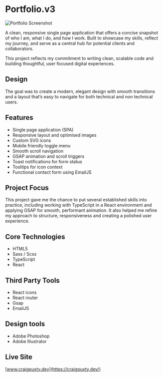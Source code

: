 # Portfolio.v3

![Portfolio Screenshot](./assets/portfolio-project.webp)

A clean, responsive single page application that offers a concise snapshot of who I am, what I do, and how I work. Built to showcase my skills, reflect my journey, and serve as a central hub for potential clients and collaborators.

This project reflects my commitment to writing clean, scalable code and building thoughtful, user focused digital experiences.

## Design

The goal was to create a modern, elegant design with smooth transitions and a layout that’s easy to navigate for both technical and non technical users.

## Features

- Single page application (SPA)
- Responsive layout and optimised images
- Custom SVG icons
- Mobile friendly toggle menu
- Smooth scroll navigation
- GSAP animation and scroll triggers
- Toast notifications for form status
- Tooltips for icon context
- Functional contact form using EmailJS

## Project Focus

This project gave me the chance to put several established skills into practice, including working with TypeScript in a React environment and applying GSAP for smooth, performant animation. It also helped me refine my approach to structure, responsiveness and creating a polished user experience.

## Core Technologies

- HTML5
- Sass / Scss
- TypeScript
- React

## Third Party Tools

- React icons
- React router
- Gsap
- EmailJS

## Design tools

- Adobe Photoshop
- Adobe Illustrator

## Live Site

[www.craigpuxty.dev](https://craigpuxty.dev/)
